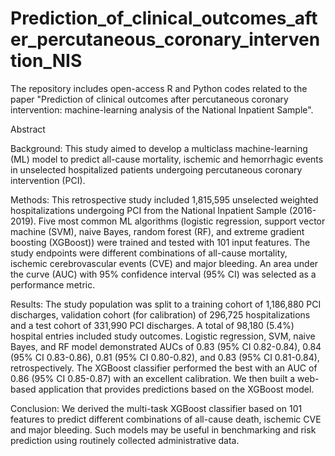 # Prediction_of_clinical_outcomes_after_percutaneous_coronary_intervention_NIS
The repository includes open-access R and Python codes related to the paper "Prediction of clinical outcomes after percutaneous coronary intervention: machine-learning analysis of the National Inpatient Sample".

Abstract

Background: This study aimed to develop a multiclass machine-learning (ML) model to predict all-cause mortality, ischemic and hemorrhagic events in unselected hospitalized patients undergoing percutaneous coronary intervention (PCI).

Methods: This retrospective study included 1,815,595 unselected weighted hospitalizations undergoing PCI from the National Inpatient Sample (2016-2019). Five most common ML algorithms (logistic regression, support vector machine (SVM), naive Bayes, random forest (RF), and extreme gradient boosting (XGBoost)) were trained and tested with 101 input features. The study endpoints were different combinations of all-cause mortality, ischemic cerebrovascular events (CVE) and major bleeding. An area under the curve (AUC) with 95% confidence interval (95% CI) was selected as a performance metric.

Results: The study population was split to a training cohort of 1,186,880 PCI discharges, validation cohort (for calibration) of 296,725 hospitalizations and a test cohort of 331,990 PCI discharges. A total of 98,180 (5.4%) hospital entries included study outcomes. Logistic regression, SVM, naive Bayes, and RF model demonstrated AUCs of 0.83 (95% CI 0.82-0.84), 0.84 (95% CI 0.83-0.86), 0.81 (95% CI 0.80-0.82), and 0.83 (95% CI 0.81-0.84), retrospectively. The XGBoost classifier performed the best with an AUC of 0.86 (95% CI 0.85-0.87) with an excellent calibration. We then built a web-based application that provides predictions based on the XGBoost model.

Conclusion: We derived the multi-task XGBoost classifier based on 101 features to predict different combinations of all-cause death, ischemic CVE and major bleeding. Such models may be useful in benchmarking and risk prediction using routinely collected administrative data.
